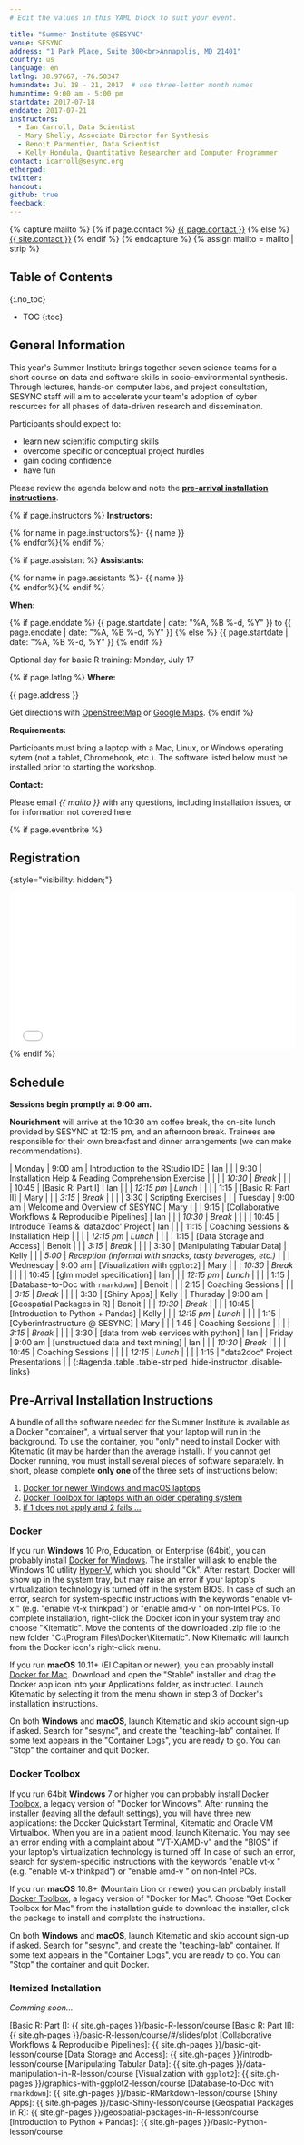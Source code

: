 ```yaml
---
# Edit the values in this YAML block to suit your event.

title: "Summer Institute @SESYNC"
venue: SESYNC
address: "1 Park Place, Suite 300<br>Annapolis, MD 21401"
country: us
language: en
latlng: 38.97667, -76.50347
humandate: Jul 18 - 21, 2017  # use three-letter month names
humantime: 9:00 am - 5:00 pm
startdate: 2017-07-18
enddate: 2017-07-21
instructors:
  - Ian Carroll, Data Scientist
  - Mary Shelly, Associate Director for Synthesis
  - Benoit Parmentier, Data Scientist
  - Kelly Hondula, Quantitative Researcher and Computer Programmer
contact: icarroll@sesync.org
etherpad:
twitter:
handout:
github: true
feedback:
---
```


<!-- Capture additional variables to use below. -->

{% capture mailto %}
{% if page.contact %}
  <a href='mailto:{{page.contact}}'>{{ page.contact }}</a>
{% else %}
  <a href='mailto:{{site.contact}}'>{{ site.contact }}</a>
{% endif %}
{% endcapture %}
{% assign mailto = mailto | strip %}

## Table of Contents
{:.no_toc}

* TOC
{:toc}

## General Information

This year's Summer Institute brings together seven science teams for a short course on data and software skills in socio-environmental synthesis. Through lectures, hands-on computer labs, and project consultation, SESYNC staff will aim to accelerate your team's adoption of cyber resources for all phases of data-driven research and dissemination.

Participants should expect to:

- learn new scientific computing skills
- overcome specific or conceptual project hurdles
- gain coding confidence
- have fun

Please review the agenda below and note the [**pre-arrival installation instructions**](#pre-arrival-installation-instructions).

<!-- The next block displays instructors' names if they are available. -->

{% if page.instructors %}
**Instructors:**

{% for name in page.instructors%}- {{ name }}  
{% endfor%}{% endif %}

{% if page.assistant %}
**Assistants:**

{% for name in page.assistants %}- {{ name }}  
{% endfor%}{% endif %}

**When:**

{% if page.enddate %}
{{ page.startdate | date: "%A, %B %-d, %Y" }} to {{ page.enddate | date: "%A, %B %-d, %Y" }}
{% else %}
{{ page.startdate | date: "%A, %B %-d, %Y" }}
{% endif %}

Optional day for basic R training: Monday, July 17

<!-- The next block displays the address and links to a map showing directions. -->

{% if page.latlng %}
**Where:**

{{ page.address }}
  
Get directions with
<a href="//www.openstreetmap.org/?mlat={{ page.latlng | replace:',','&mlon=' }}&zoom=16">OpenStreetMap</a> or
<a href="//maps.google.com/maps?q={{ page.latlng }}">Google Maps</a>.
{% endif %}

<!-- Modify the next block if there are any special requirements. -->

**Requirements:**

Participants must bring a laptop with a Mac, Linux, or Windows operating sytem (not a tablet, Chromebook, etc.). The software listed below must be installed prior to starting the workshop.

<!--
The following block automatically inserts a contact email address if one has been specified
for the page. If one hasn't, this block inserts the site.contact address in docs/_config.yml.
-->

**Contact:**

Please email *{{ mailto }}* with any questions, including installation issues, or for information not covered here.

<!--
An eventbrite value in the YAML front matter triggers the next block.
-->

{% if page.eventbrite %}
## Registration
{:style="visibility: hidden;"}

<iframe
  src="//eventbrite.com/tickets-external?eid={{ page.eventbrite }}&ref=etckt"
  frameborder="0" height="275" width="100%"
  vspace="0" hspace="0" marginheight="5" marginwidth="5"
  scrolling="auto" allowtransparency="true">
</iframe>
{% endif %}

<!-- Compose the schedule below. The instructor field is only visible with URL query string parameter "draft=TRUE" -->

## Schedule

**Sessions begin promptly at 9:00 am.**

**Nourishment** will arrive at the 10:30 am coffee break, the on-site lunch provided by SESYNC at 12:15 pm, and an afternoon break. Trainees are responsible for their own breakfast and dinner arrangements (we can make recommendations).

| Monday    | 9:00 am    | Introduction to the RStudio IDE                           | Ian    |
|           | 9:30       | Installation Help & Reading Comprehension Exercise        |        |
|           | *10:30*    | *Break*                                                   |        |
|           | 10:45      | [Basic R: Part I]                                         | Ian    |
|           | *12:15 pm* | *Lunch*                                                   |        |
|           | 1:15       | [Basic R: Part II]                                        | Mary   |
|           | *3:15*     | *Break*                                                   |        |
|           | 3:30       | Scripting Exercises                                       |        |
| Tuesday   | 9:00 am    | Welcome and Overview of SESYNC                            | Mary   |
|           | 9:15       | [Collaborative Workflows & Reproducible Pipelines]        | Ian    |
|           | *10:30*    | *Break*                                                   |        |
|           | 10:45      | Introduce Teams & 'data2doc' Project                      | Ian    |
|           | 11:15      | Coaching Sessions & Installation Help                     |        |
|           | *12:15 pm* | *Lunch*                                                   |        |
|           | 1:15       | [Data Storage and Access]                                 | Benoit |
|           | *3:15*     | *Break*                                                   |        |
|           | 3:30       | [Manipulating Tabular Data]                               | Kelly  |
|           | *5:00*     | *Reception (informal with snacks, tasty beverages, etc.)* |        |
| Wednesday | 9:00 am    | [Visualization with `ggplot2`]                            | Mary   |
|           | *10:30*    | *Break*                                                   |        |
|           | 10:45      | [glm model specification]                                 | Ian    |
|           | *12:15 pm* | *Lunch*                                                   |        |
|           | 1:15       | [Database-to-Doc with `rmarkdown`]                        | Benoit |
|           | 2:15       | Coaching Sessions                                         |        |
|           | *3:15*     | *Break*                                                   |        |
|           | 3:30       | [Shiny Apps]                                              | Kelly  |
| Thursday  | 9:00 am    | [Geospatial Packages in R]                                | Benoit |
|           | *10:30*    | *Break*                                                   |        |
|           | 10:45      | [Introduction to Python + Pandas]                         | Kelly  |
|           | *12:15 pm* | *Lunch*                                                   |        |
|           | 1:15       | [Cyberinfrastructure @ SESYNC]                            | Mary   |
|           | 1:45       | Coaching Sessions                                         |        |
|           | *3:15*     | *Break*                                                   |        |
|           | 3:30       | [data from web services with python]                      | Ian    |
| Friday    | 9:00 am    | [unstructued data and text mining]                        | Ian    |
|           | *10:30*    | *Break*                                                   |        |
|           | 10:45      | Coaching Sessions                                         |        |
|           | *12:15*    | *Lunch*                                                   |        |
|           | 1:15       | "data2doc" Project Presentations                          |        |
{:#agenda .table .table-striped .hide-instructor .disable-links}

<!--
Use the next block to detail pre-arrival installation and download instructions.
Certain standard procedures may be included, e.g. docs/_includes/setup-RStudio.md.
-->

## Pre-Arrival Installation Instructions

A bundle of all the software needed for the Summer Institute is available as a Docker "container", a virtual server that your laptop will run in the background. To use the container, you "only" need to install Docker with Kitematic (it may be harder than the average install). If you cannot get Docker running, you must install several pieces of software separately. In short, please complete **only one** of the three sets of instructions below:

1. [Docker for newer Windows and macOS laptops](#docker)
1. [Docker Toolbox for laptops with an older operating system](#docker-toolbox)
1. [if 1 does not apply and 2 fails ...](#itemized-installation)

### Docker

If you run **Windows** 10 Pro, Education, or Enterprise (64bit), you can probably install [Docker for Windows](https://docs.docker.com/docker-for-windows/install/#install-docker-for-windows). The installer will ask to enable the Windows 10 utility [Hyper-V](https://docs.docker.com/docker-for-windows/troubleshoot/#hyper-v), which you should "Ok". After restart, Docker will show up in the system tray, but may raise an error if your laptop's virtualization technology is turned off in the system BIOS. In case of such an error, search for system-specific instructions with the keywords "enable vt-x <laptop type>" (e.g. "enable vt-x thinkpad") or "enable amd-v <laptop type>" on non-Intel PCs. To complete installation, right-click the Docker icon in your system tray and choose "Kitematic". Move the contents of the downloaded .zip file to the new folder "C:\Program Files\Docker\Kitematic". Now Kitematic will launch from the Docker icon's right-click menu.

If you run **macOS** 10.11+ (El Capitan or newer), you can probably install [Docker for Mac](https://docs.docker.com/docker-for-mac/install/). Download and open the "Stable" installer and drag the Docker app icon into your Applications folder, as instructed. Launch Kitematic by selecting it from the menu shown in step 3 of Docker's installation instructions.

On both **Windows** and **macOS**, launch Kitematic and skip account sign-up if asked. Search for "sesync", and create the "teaching-lab" container. If some text appears in the "Container Logs", you are ready to go. You can "Stop" the container and quit Docker.

### Docker Toolbox

If you run 64bit **Windows** 7 or higher you can probably install [Docker Toolbox](https://docs.docker.com/toolbox/toolbox_install_windows/), a legacy version of "Docker for Windows". After running the installer (leaving all the default settings), you will have three new applications: the Docker Quickstart Terminal, Kitematic and Oracle VM Virtualbox. When you are in a patient mood, launch Kitematic. You may see an error ending with a complaint about "VT-X/AMD-v" and the "BIOS" if your laptop's virtualization technology is turned off. In case of such an error, search for system-specific instructions with the keywords "enable vt-x <laptop type>" (e.g. "enable vt-x thinkpad") or "enable amd-v <laptop type>" on non-Intel PCs.

If you run **macOS** 10.8+ (Mountain Lion or newer) you can probably install [Docker Toolbox](https://docs.docker.com/toolbox/toolbox_install_mac/), a legacy version of "Docker for Mac". Choose "Get Docker Toolbox for Mac" from the installation guide to download the installer, click the package to install and complete the instructions.

On both **Windows** and **macOS**, launch Kitematic and skip account sign-up if asked. Search for "sesync", and create the "teaching-lab" container. If some text appears in the "Container Logs", you are ready to go. You can "Stop" the container and quit Docker.

### Itemized Installation

*Comming soon...*

<!-- Only use space below for links. -->

[Basic R: Part I]: {{ site.gh-pages }}/basic-R-lesson/course
[Basic R: Part II]: {{ site.gh-pages }}/basic-R-lesson/course/#/slides/plot
[Collaborative Workflows & Reproducible Pipelines]: {{ site.gh-pages }}/basic-git-lesson/course
[Data Storage and Access]: {{ site.gh-pages }}/introdb-lesson/course
[Manipulating Tabular Data]: {{ site.gh-pages }}/data-manipulation-in-R-lesson/course
[Visualization with `ggplot2`]: {{ site.gh-pages }}/graphics-with-ggplot2-lesson/course
[Database-to-Doc with `rmarkdown`]: {{ site.gh-pages }}/basic-RMarkdown-lesson/course
[Shiny Apps]: {{ site.gh-pages }}/basic-Shiny-lesson/course
[Geospatial Packages in R]: {{ site.gh-pages }}/geospatial-packages-in-R-lesson/course
[Introduction to Python + Pandas]: {{ site.gh-pages }}/basic-Python-lesson/course

<!--

# To Do

Monday
- introduction to the RStudio IDE
- scripting exercises

Tuesday
- re-work basic-git-lesson
- add SQL to data storage and access lesson

Wednesday
- glm models lesson
- improve database-to-doc

Thursday
- improve python lesson
- python with web services

Friday
- improve text lesson


-->
